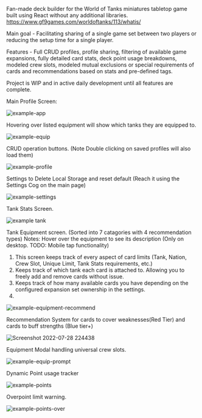 Fan-made deck builder for the World of Tanks miniatures tabletop game built using React without any additional libraries.
https://www.gf9games.com/worldoftanks/113/whatis/

Main goal - Facilitating sharing of a single game set between two players or reducing the setup time for a single player.

Features - Full CRUD profiles, profile sharing, filtering of available game expansions, fully detailed card stats, deck point usage breakdowns, modeled crew slots, modeled mutual exclusions or special requirements of cards and recommendations based on stats and pre-defined tags.

Project is WIP and in active daily development until all features are complete.

Main Profile Screen:

![example-app](https://user-images.githubusercontent.com/43594857/182103878-3a8f3012-7868-4875-814b-e33c3e81d6cf.jpg)

Hovering over listed equipment will show which tanks they are equipped to.

![example-equip](https://user-images.githubusercontent.com/43594857/182103950-d2abbff8-4966-4f25-80d7-445b1069ac84.jpg)

CRUD operation buttons. (Note Double clicking on saved profiles will also load them)

![example-profile](https://user-images.githubusercontent.com/43594857/182103649-18e95e08-28d2-49a5-9745-b3f947f43b6c.jpg)

Settings to Delete Local Storage and reset default (Reach it using the Settings Cog on the main page)

![example-settings](https://user-images.githubusercontent.com/43594857/182104502-ea03b3df-6d2e-41d1-a7c0-213b6fff7f47.jpg)

Tank Stats Screen.

![example tank](https://user-images.githubusercontent.com/43594857/182103594-79ae3d74-fbf1-437c-8076-66ff3870ea03.jpg)

Tank Equipment screen. (Sorted into 7 catagories with 4 recommendation types)
Notes: Hover over the equipment to see its description (Only on desktop. TODO: Mobile tap functionality)
1. This screen keeps track of every aspect of card limits (Tank, Nation, Crew Slot, Unique Limit, Tank Stats requirements, etc.)
2. Keeps track of which tank each card is attached to. Allowing you to freely add and remove cards without issue.
3. Keeps track of how many available cards you have depending on the configured expansion set ownership in the settings.
4. 
![example-equipment-recommend](https://user-images.githubusercontent.com/43594857/182103967-4b9376e4-1ce0-40a6-bf3a-9180f77cdb31.jpg)

Recommendation System for cards to cover weaknesses(Red Tier) and cards to buff strengths (Blue tier+)

![Screenshot 2022-07-28 224438](https://user-images.githubusercontent.com/43594857/182104999-df582518-0199-4d29-b0f5-0e8d95dada5e.jpg)

Equipment Modal handling universal crew slots.

![example-equip-prompt](https://user-images.githubusercontent.com/43594857/182104345-9e48002d-4669-427a-b610-f6454dde71e0.jpg)

Dynamic Point usage tracker

![example-points](https://user-images.githubusercontent.com/43594857/182104410-4779d82d-0413-4a6f-9562-4fd2c7e4437d.jpg)

Overpoint limit warning.

![example-points-over](https://user-images.githubusercontent.com/43594857/182104441-8fff3fd3-48ed-4a30-a428-cc1aebba602b.jpg)
